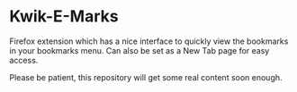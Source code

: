 # Kwik-E-Marks
Firefox extension which has a nice interface to quickly view the bookmarks in your bookmarks menu. Can also be set as a New Tab page for easy access.

Please be patient, this repository will get some real content soon enough.
